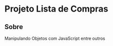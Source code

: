 <h1>Projeto Lista de Compras</h1>

<h2>Sobre</h2>

<p>Manipulando Objetos com JavaScript entre outros</p>

